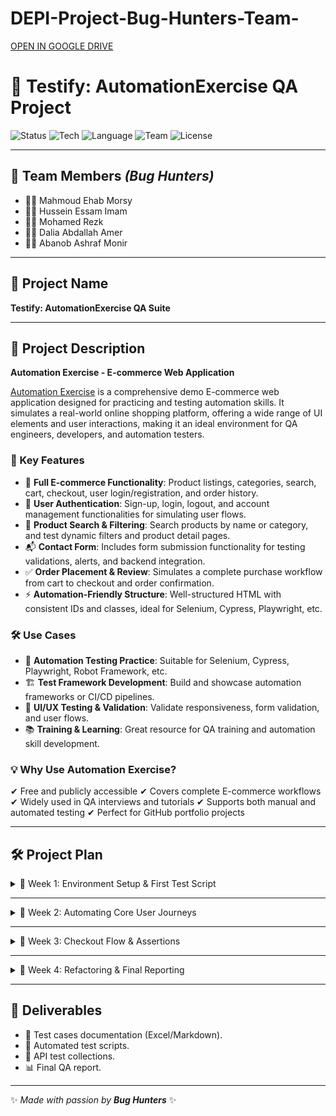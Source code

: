 # DEPI-Project-Bug-Hunters-Team-
[OPEN IN GOOGLE DRIVE](https://drive.google.com/drive/folders/1Blc4F-n1Kfdbi5_vV3LR41avmRcmFsIO?usp=sharing)


# 🧪 Testify: AutomationExercise QA Project

![Status](https://img.shields.io/badge/Status-In%20Progress-yellow)
![Tech](https://img.shields.io/badge/Tech-Selenium%20WebDriver-blue)
![Language](https://img.shields.io/badge/Language-Python%2FJava-green)
![Team](https://img.shields.io/badge/Team-Bug%20Hunters-red)
![License](https://img.shields.io/badge/License-MIT-lightgrey)

---

## 👥 Team Members *(Bug Hunters)*

* 👨‍💻 Mahmoud Ehab Morsy
* 👨‍💻 Hussein Essam Imam
* 👨‍💻 Mohamed Rezk
* 👩‍💻 Dalia Abdallah Amer
* 👨‍💻 Abanob Ashraf Monir

---

## 📌 Project Name

**Testify: AutomationExercise QA Suite**

---

## 📖 Project Description

**Automation Exercise - E-commerce Web Application**

[Automation Exercise](https://automationexercise.com) is a comprehensive demo E-commerce web application designed for practicing and testing automation skills. It simulates a real-world online shopping platform, offering a wide range of UI elements and user interactions, making it an ideal environment for QA engineers, developers, and automation testers.

### 🔑 Key Features

* 🛒 **Full E-commerce Functionality**: Product listings, categories, search, cart, checkout, user login/registration, and order history.
* 🔐 **User Authentication**: Sign-up, login, logout, and account management functionalities for simulating user flows.
* 🔎 **Product Search & Filtering**: Search products by name or category, and test dynamic filters and product detail pages.
* 📬 **Contact Form**: Includes form submission functionality for testing validations, alerts, and backend integration.
* ✅ **Order Placement & Review**: Simulates a complete purchase workflow from cart to checkout and order confirmation.
* ⚡ **Automation-Friendly Structure**: Well-structured HTML with consistent IDs and classes, ideal for Selenium, Cypress, Playwright, etc.

### 🛠️ Use Cases

* 🤖 **Automation Testing Practice**: Suitable for Selenium, Cypress, Playwright, Robot Framework, etc.
* 🏗️ **Test Framework Development**: Build and showcase automation frameworks or CI/CD pipelines.
* 🎨 **UI/UX Testing & Validation**: Validate responsiveness, form validation, and user flows.
* 📚 **Training & Learning**: Great resource for QA training and automation skill development.

### 💡 Why Use Automation Exercise?

✔ Free and publicly accessible
✔ Covers complete E-commerce workflows
✔ Widely used in QA interviews and tutorials
✔ Supports both manual and automated testing
✔ Perfect for GitHub portfolio projects

---

## 🛠️ Project Plan

<details>  
<summary>📍 Week 1: Environment Setup & First Test Script</summary>  

**Tasks**

* Set up the testing environment: Install Selenium WebDriver and ChromeDriver.
* Select the target website: [Automation Exercise](https://automationexercise.com).
* Write the first automated test: Verify the homepage title to confirm environment setup.
* Create the initial folder structure for organizing scripts.

**Deliverables**

* Working Selenium environment.
* First automated test script (homepage verification).
* Document identifying the target website.

**Responsible**

* *Mahmoud*: Environment setup, homepage test.
* *Abanob*: Folder structure & initial documentation.

</details>  

---

<details>  
<summary>📍 Week 2: Automating Core User Journeys</summary>  

**Tasks**

* Develop manual test cases for:

  1. Successful login.
  2. Searching and adding a product to the cart.
* Automate these test cases with Selenium.
* Implement explicit waits to avoid flaky tests.

**Deliverables**

* Automated login test script.
* Automated search & add-to-cart test script.
* Stable scripts with reliable execution.

**Responsible**

* *Hussein*: Login tests.
* *Mohamed*: Search & add-to-cart tests.
* *Dalia*: Test case documentation.

</details>  

---

<details>  
<summary>📍 Week 3: Checkout Flow & Assertions</summary>  

**Tasks**

* Automate checkout process: verify cart contents, proceed to checkout, and complete dummy user info.
* Enhance all test scripts with detailed assertions (e.g., cart item count validation).
* Manage test data (usernames, passwords, checkout details).

**Deliverables**

* Automated checkout flow script.
* Assertion-enhanced scripts for all previous tests.
* Test data management integrated into scripts.

**Responsible**

* *Dalia*: Checkout flow script.
* *Mahmoud*: Add assertions to existing scripts.
* *Abanob*: Test data handling.

</details>  

---

<details>  
<summary>📍 Week 4: Refactoring & Final Reporting</summary>  

**Tasks**

* Refactor scripts using the **Page Object Model (POM)** for maintainability.
* Organize all tests into a unified suite executable with one command.
* Run the complete test suite and analyze results.
* Write the final QA summary report.

**Deliverables**

* Fully refactored test suite with POM.
* Unified executable test suite.
* Final QA summary report with coverage and outcomes.

**Responsible**

* *Hussein*: POM refactoring.
* *Mohamed*: Test suite organization.
* *All team members*: Final execution & reporting.

</details>  

---

## 📂 Deliverables

* 📝 Test cases documentation (Excel/Markdown).
* 🤖 Automated test scripts.
* 🔌 API test collections.
* 📊 Final QA report.

---

✨ *Made with passion by **Bug Hunters*** ✨


